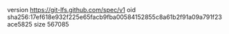 version https://git-lfs.github.com/spec/v1
oid sha256:17ef618e932f225e65facb9fba00584152855c8a61b2f91a09a791f23ace5825
size 567085
